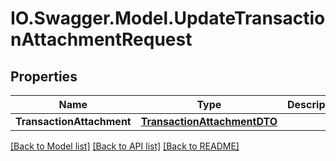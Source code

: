 # IO.Swagger.Model.UpdateTransactionAttachmentRequest
## Properties

Name | Type | Description | Notes
------------ | ------------- | ------------- | -------------
**TransactionAttachment** | [**TransactionAttachmentDTO**](TransactionAttachmentDTO.md) |  | 

[[Back to Model list]](../README.md#documentation-for-models) [[Back to API list]](../README.md#documentation-for-api-endpoints) [[Back to README]](../README.md)

